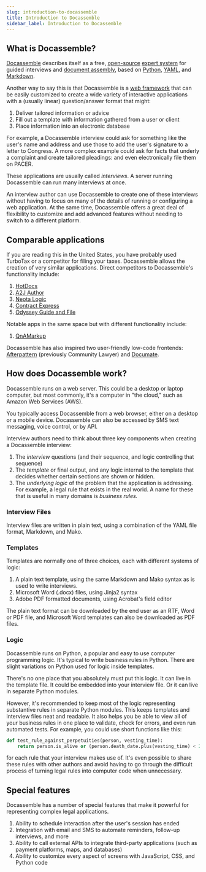 ```yaml
---
slug: introduction-to-docassemble
title: Introduction to Docassemble
sidebar_label: Introduction to Docassemble
---
```


## What is Docassemble?

[Docassemble](https://docassemble.org) describes itself as a free, [open-source](https://en.wikipedia.org/wiki/Open_source) [expert system](https://en.wikipedia.org/wiki/Expert_system) for guided interviews and [document assembly](https://en.wikipedia.org/wiki/Document_automation), based on [Python](https://www.python.org/), [YAML](https://en.wikipedia.org/wiki/YAML), and [Markdown](https://en.wikipedia.org/wiki/Markdown).

Another way to say this is that Docassemble is a [web framework](https://en.wikipedia.org/wiki/Web_framework) that can be easily customized to create a wide variety of interactive applications with a (usually linear) question/answer format that might:

1. Deliver tailored information or advice
1. Fill out a template with information gathered from a user or client
1. Place information into an electronic database

For example, a Docassemble interview could ask for something like the user's name and address and use those to add the user's signature to a letter to Congress. A more complex example could ask for facts that underly a complaint and create tailored pleadings: and even electronically file them on PACER.

These applications are usually called _interviews_. A server running Docassemble can run many interviews at once.

An interview author can use Docassemble to create one of these interviews without having to focus on many of the details of running or configuring a web application. At the same time, Docassemble offers a great deal of flexibility to customize and add advanced features without needing to switch to a different platform.

## Comparable applications

If you are reading this in the United States, you have probably used TurboTax or a competitor for filing your taxes. Docassemble allows the creation of very similar applications. Direct competitors to Docassemble's functionality include:

1. [HotDocs](https://hotdocs.com)
1. [A2J Author](https://a2jauthor.org)
1. [Neota Logic](https://www.neotalogic.com/)
1. [Contract Express](https://legal.thomsonreuters.com/en/products/contract-express)
1. [Odyssey Guide and File](https://www.tylertech.com/products/odyssey/guide-file)

Notable apps in the same space but with different functionality include:

1. [QnAMarkup](https://qnamarkup.org)

Docassemble has also inspired two user-friendly low-code frontends: [Afterpattern](https://afterpattern.com/) (previously Community Lawyer) and [Documate](https://www.documate.org/).

## How does Docassemble work?

Docassemble runs on a web server. This could be a desktop or laptop computer, but most commonly, it's a computer in "the cloud," such as Amazon Web Services (AWS).

You typically access Docassemble from a web browser, either on a desktop or a mobile device. Docassemble can also be accessed by SMS text messaging, voice control, or by API.

Interview authors need to think about three key components when creating a Docassemble interview:

1. The _interview_ questions (and their sequence, and logic controlling that sequence)
1. The _template_ or final output, and any logic internal to the template that decides whether certain sections are shown or hidden.
1. The _underlying logic_ of the problem that the application is addressing. For example, a legal rule that exists in the real world. A name for these that is useful in many domains is _business rules._

### Interview Files
Interview files are written in plain text, using a combination of the YAML file format, Markdown, and Mako.

### Templates
Templates are normally one of three choices, each with different systems of logic:

1. A plain text template, using the same Markdown and Mako syntax as is used to write interviews.
1. Microsoft Word (.docx) files, using Jinja2 syntax
1. Adobe PDF formatted documents, using Acrobat's field editor

The plain text format can be downloaded by the end user as an RTF, Word or PDF file, and Microsoft Word templates can also be downloaded as PDF files.

### Logic
Docassemble runs on Python, a popular and easy to use computer programming logic. It's typical to write business rules in Python. There are slight variations on Python used for logic inside templates.

There's no one place that you absolutely must put this logic. It can live in the template file. It could be embedded into your interview file. Or it can live in separate Python modules.

However, it's recommended to keep most of the logic representing substantive rules in separate Python modules. This keeps templates and interview files neat and readable. It also helps you be able to view all of your business rules in one place to validate, check for errors, and even run automated tests. For example, you could use short functions like this:

```python
def test_rule_against_perpetuities(person, vesting_time):
    return person.is_alive or (person.death_date.plus(vesting_time) < 21)
```

for each rule that your interview makes use of. It's even possible to share these rules with other authors and avoid having to go through the difficult process of turning legal rules into computer code when unnecessary.

## Special features
Docassemble has a number of special features that make it powerful for representing complex legal applications.

1. Ability to schedule interaction after the user's session has ended
1. Integration with email and SMS to automate reminders, follow-up interviews, and more
1. Ability to call external APIs to integrate third-party applications (such as payment platforms, maps, and databases)
1. Ability to customize every aspect of screens with JavaScript, CSS, and Python code